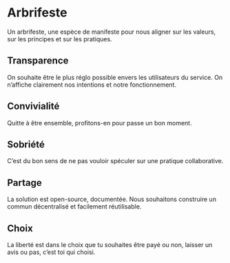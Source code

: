 # Arbrifeste
Un arbrifeste, une espèce de manifeste pour nous aligner sur les valeurs, sur les principes et sur les pratiques.

## Transparence
On souhaite être le plus réglo possible envers les utilisateurs du service. On n’affiche clairement nos intentions et notre fonctionnement. 

## Convivialité
Quitte à être ensemble, profitons-en pour passe un bon moment.

## Sobriété
C’est du bon sens de ne pas vouloir spéculer sur une pratique collaborative.

## Partage
La solution est open-source, documentée. Nous souhaitons construire un commun décentralisé et facilement réutilisable.

## Choix
La liberté est dans le choix que tu souhaites être payé ou non, laisser un avis ou pas, c’est toi qui choisi.